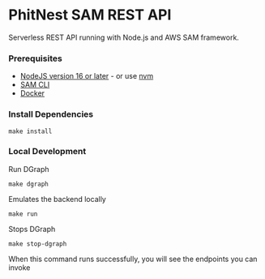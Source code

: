 # PhitNest SAM REST API

Serverless REST API running with Node.js and AWS SAM framework.

### Prerequisites

* [NodeJS version 16 or later](https://nodejs.org/en/download/) - or use [nvm](https://github.com/nvm-sh/nvm)
* [SAM CLI](https://aws.amazon.com/serverless/sam/)
* [Docker](https://www.docker.com/)

### Install Dependencies
```
make install
```

### Local Development

Run DGraph
```
make dgraph
```

Emulates the backend locally
```
make run
```

Stops DGraph
```
make stop-dgraph
```
When this command runs successfully, you will see the endpoints you can invoke
